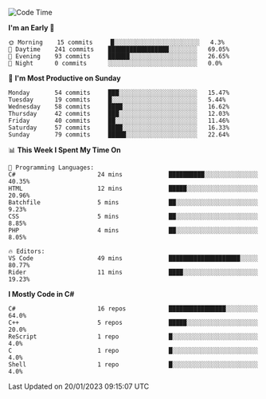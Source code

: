 <!--START_SECTION:waka-->
![Code Time](http://img.shields.io/badge/Code%20Time-888%20hrs%2041%20mins-blue)

**I'm an Early 🐤** 

```text
🌞 Morning    15 commits     █░░░░░░░░░░░░░░░░░░░░░░░░   4.3% 
🌆 Daytime    241 commits    █████████████████░░░░░░░░   69.05% 
🌃 Evening    93 commits     ██████░░░░░░░░░░░░░░░░░░░   26.65% 
🌙 Night      0 commits      ░░░░░░░░░░░░░░░░░░░░░░░░░   0.0%

```
📅 **I'm Most Productive on Sunday** 

```text
Monday       54 commits     ███░░░░░░░░░░░░░░░░░░░░░░   15.47% 
Tuesday      19 commits     █░░░░░░░░░░░░░░░░░░░░░░░░   5.44% 
Wednesday    58 commits     ████░░░░░░░░░░░░░░░░░░░░░   16.62% 
Thursday     42 commits     ███░░░░░░░░░░░░░░░░░░░░░░   12.03% 
Friday       40 commits     ██░░░░░░░░░░░░░░░░░░░░░░░   11.46% 
Saturday     57 commits     ████░░░░░░░░░░░░░░░░░░░░░   16.33% 
Sunday       79 commits     █████░░░░░░░░░░░░░░░░░░░░   22.64%

```


📊 **This Week I Spent My Time On** 

```text
💬 Programming Languages: 
C#                       24 mins             ██████████░░░░░░░░░░░░░░░   40.35% 
HTML                     12 mins             █████░░░░░░░░░░░░░░░░░░░░   20.96% 
Batchfile                5 mins              ██░░░░░░░░░░░░░░░░░░░░░░░   9.23% 
CSS                      5 mins              ██░░░░░░░░░░░░░░░░░░░░░░░   8.85% 
PHP                      4 mins              ██░░░░░░░░░░░░░░░░░░░░░░░   8.05%

🔥 Editors: 
VS Code                  49 mins             ████████████████████░░░░░   80.77% 
Rider                    11 mins             ████░░░░░░░░░░░░░░░░░░░░░   19.23%

```

**I Mostly Code in C#** 

```text
C#                       16 repos            ████████████████░░░░░░░░░   64.0% 
C++                      5 repos             █████░░░░░░░░░░░░░░░░░░░░   20.0% 
ReScript                 1 repo              █░░░░░░░░░░░░░░░░░░░░░░░░   4.0% 
C                        1 repo              █░░░░░░░░░░░░░░░░░░░░░░░░   4.0% 
Shell                    1 repo              █░░░░░░░░░░░░░░░░░░░░░░░░   4.0%

```



 Last Updated on 20/01/2023 09:15:07 UTC
<!--END_SECTION:waka-->
